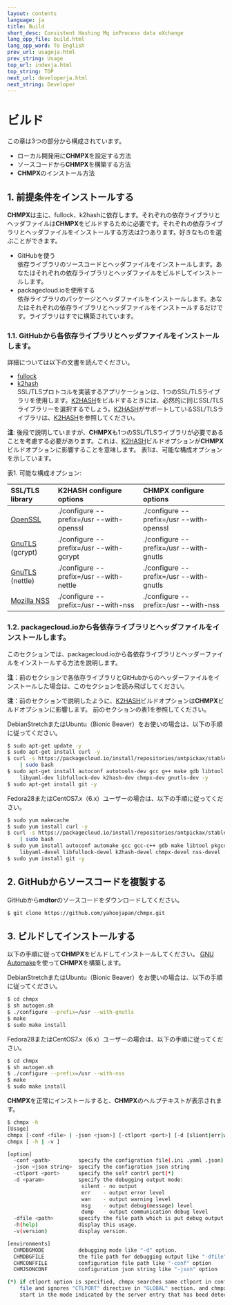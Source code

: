 ```yaml
---
layout: contents
language: ja
title: Build
short_desc: Consistent Hashing Mq inProcess data eXchange
lang_opp_file: build.html
lang_opp_word: To English
prev_url: usageja.html
prev_string: Usage
top_url: indexja.html
top_string: TOP
next_url: developerja.html
next_string: Developer
---
```

# ビルド

この章は3つの部分から構成されています。

* ローカル開発用に**CHMPX**を設定する方法
* ソースコードから**CHMPX**を構築する方法
* **CHMPX**のインストール方法

## 1. 前提条件をインストールする

**CHMPX**は主に、fullock、k2hashに依存します。それぞれの依存ライブラリとヘッダファイルは**CHMPX**をビルドするために必要です。それぞれの依存ライブラリとヘッダファイルをインストールする方法は2つあります。好きなものを選ぶことができます。

* GitHubを使う  
  依存ライブラリのソースコードとヘッダファイルをインストールします。あなたはそれぞれの依存ライブラリとヘッダファイルをビルドしてインストールします。
* packagecloud.ioを使用する  
  依存ライブラリのパッケージとヘッダファイルをインストールします。あなたはそれぞれの依存ライブラリとヘッダファイルをインストールするだけです。ライブラリはすでに構築されています。

### 1.1. GitHubから各依存ライブラリとヘッダファイルをインストールします。

詳細については以下の文書を読んでください。  
* [fullock](https://fullock.antpick.ax/build.html)
* [k2hash](https://k2hash.antpick.ax/build.html)  
SSL/TLSプロトコルを実装するアプリケーションは、1つのSSL/TLSライブラリを使用します。[K2HASH](https://k2hash.antpick.ax/build.html)をビルドするときには、必然的に同じSSL/TLSライブラリーを選択するでしょう。[K2HASH](https://k2hash.antpick.ax/build.html)がサポートしているSSL/TLSライブラリは、[K2HASH](https://k2hash.antpick.ax/build.html)を参照してください。

**注**: 後段で説明していますが、**CHMPX**も1つのSSL/TLSライブラリが必要であることを考慮する必要があります。これは、[K2HASH](https://k2hash.antpick.ax/build.html)ビルドオプションが**CHMPX**ビルドオプションに影響することを意味します。 表1は、可能な構成オプションを示しています。

表1. 可能な構成オプション:

| SSL/TLS library | K2HASH configure options | CHMPX configure options |
|:--|:--|:--|
| [OpenSSL](https://www.openssl.org/) | ./configure \-\-prefix=/usr \-\-with-openssl | ./configure \-\-prefix=/usr \-\-with-openssl |
| [GnuTLS](https://gnutls.org/) (gcrypt)| ./configure \-\-prefix=/usr \-\-with-gcrypt | ./configure \-\-prefix=/usr \-\-with-gnutls |
| [GnuTLS](https://gnutls.org/) (nettle)| ./configure \-\-prefix=/usr \-\-with-nettle | ./configure \-\-prefix=/usr \-\-with-gnutls |
| [Mozilla NSS](https://developer.mozilla.org/en-US/docs/Mozilla/Projects/NSS) | ./configure \-\-prefix=/usr \-\-with-nss | ./configure \-\-prefix=/usr \-\-with-nss |

### 1.2. packagecloud.ioから各依存ライブラリとヘッダファイルをインストールします。

このセクションでは、packagecloud.ioから各依存ライブラリとヘッダーファイルをインストールする方法を説明します。

**注**：前のセクションで各依存ライブラリとGitHubからのヘッダーファイルをインストールした場合は、このセクションを読み飛ばしてください。

**注**：前のセクションで説明したように、[K2HASH](https://k2hash.antpick.ax/build.html)ビルドオプションは**CHMPX**ビルドオプションに影響します。 前のセクションの表1を参照してください。

DebianStretchまたはUbuntu（Bionic Beaver）をお使いの場合は、以下の手順に従ってください。
```bash
$ sudo apt-get update -y
$ sudo apt-get install curl -y
$ curl -s https://packagecloud.io/install/repositories/antpickax/stable/script.deb.sh \
    | sudo bash
$ sudo apt-get install autoconf autotools-dev gcc g++ make gdb libtool pkg-config \
    libyaml-dev libfullock-dev k2hash-dev chmpx-dev gnutls-dev -y
$ sudo apt-get install git -y
```

Fedora28またはCentOS7.x（6.x）ユーザーの場合は、以下の手順に従ってください。
```bash
$ sudo yum makecache
$ sudo yum install curl -y
$ curl -s https://packagecloud.io/install/repositories/antpickax/stable/script.rpm.sh \
    | sudo bash
$ sudo yum install autoconf automake gcc gcc-c++ gdb make libtool pkgconfig \
    libyaml-devel libfullock-devel k2hash-devel chmpx-devel nss-devel -y
$ sudo yum install git -y
```

## 2. GitHubからソースコードを複製する

GitHubから**mdtor**のソースコードをダウンロードしてください。
```bash
$ git clone https://github.com/yahoojapan/chmpx.git
```

## 3. ビルドしてインストールする

以下の手順に従って**CHMPX**をビルドしてインストールしてください。 [GNU Automake](https://www.gnu.org/software/automake/)を使って**CHMPX**を構築します。

DebianStretchまたはUbuntu（Bionic Beaver）をお使いの場合は、以下の手順に従ってください。
```bash
$ cd chmpx
$ sh autogen.sh
$ ./configure --prefix=/usr --with-gnutls
$ make
$ sudo make install
```

Fedora28またはCentOS7.x（6.x）ユーザーの場合は、以下の手順に従ってください。
```bash
$ cd chmpx
$ sh autogen.sh
$ ./configure --prefix=/usr --with-nss
$ make
$ sudo make install
```

**CHMPX**を正常にインストールすると、**CHMPX**のヘルプテキストが表示されます。
```bash
$ chmpx -h
[Usage]
chmpx [-conf <file> | -json <json>] [-ctlport <port>] [-d [slient|err|wan|msg|dump]] [-dfile <debug file path>]
chmpx [ -h | -v ]

[option]
  -conf <path>         specify the configration file(.ini .yaml .json) path
  -json <json string>  specify the configration json string
  -ctlport <port>      specify the self contrl port(*)
  -d <param>           specify the debugging output mode:
                        silent - no output
                        err    - output error level
                        wan    - output warning level
                        msg    - output debug(message) level
                        dump   - output communication debug level
  -dfile <path>        specify the file path which is put debug output
  -h(help)             display this usage.
  -v(version)          display version.

[environments]
  CHMDBGMODE           debugging mode like "-d" option.
  CHMDBGFILE           the file path for debugging output like "-dfile" option.
  CHMCONFFILE          configuration file path like "-conf" option
  CHMJSONCONF          configuration json string like "-json" option

(*) if ctlport option is specified, chmpx searches same ctlport in configuration
    file and ignores "CTLPORT" directive in "GLOBAL" section. and chmpx will
    start in the mode indicated by the server entry that has beed detected.
```
